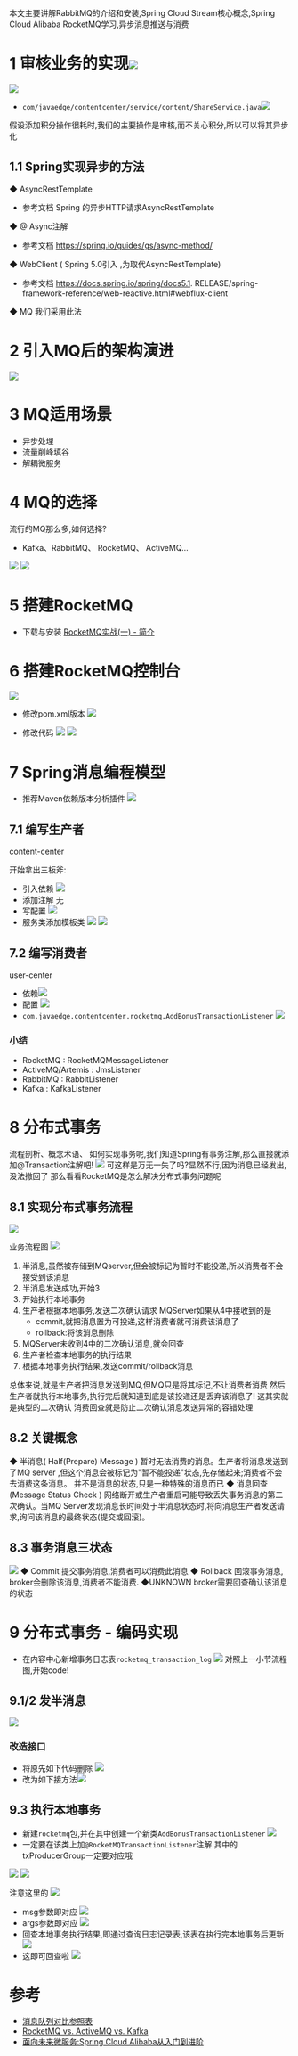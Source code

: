 本文主要讲解RabbitMQ的介绍和安装,Spring Cloud Stream核心概念,Spring Cloud Alibaba RocketMQ学习,异步消息推送与消费

# 1 审核业务的实现![](https://img-blog.csdnimg.cn/20191205233128685.png?x-oss-process=image/watermark,type_ZmFuZ3poZW5naGVpdGk,shadow_10,text_aHR0cHM6Ly9qYXZhZWRnZS5ibG9nLmNzZG4ubmV0,size_1,color_FFFFFF,t_70)
![](https://img-blog.csdnimg.cn/20191205233308197.png?x-oss-process=image/watermark,type_ZmFuZ3poZW5naGVpdGk,shadow_10,text_aHR0cHM6Ly9qYXZhZWRnZS5ibG9nLmNzZG4ubmV0,size_1,color_FFFFFF,t_70)
- `com/javaedge/contentcenter/service/content/ShareService.java`![](https://img-blog.csdnimg.cn/20191205235858942.png?x-oss-process=image/watermark,type_ZmFuZ3poZW5naGVpdGk,shadow_10,text_aHR0cHM6Ly9qYXZhZWRnZS5ibG9nLmNzZG4ubmV0,size_16,color_FFFFFF,t_70)

假设添加积分操作很耗时,我们的主要操作是审核,而不关心积分,所以可以将其异步化

## 1.1 Spring实现异步的方法
◆ AsyncRestTemplate
- 参考文档
Spring 的异步HTTP请求AsyncRestTemplate

◆ @ Async注解
- 参考文档
https://spring.io/guides/gs/async-method/

◆ WebClient ( Spring 5.0引入 ,为取代AsyncRestTemplate)
- 参考文档
https://docs.spring.io/spring/docs5.1. RELEASE/spring-framework-reference/web-reactive.html#webflux-client
 
◆ MQ
我们采用此法
# 2 引入MQ后的架构演进
![](https://img-blog.csdnimg.cn/20191206000146998.png?x-oss-process=image/watermark,type_ZmFuZ3poZW5naGVpdGk,shadow_10,text_aHR0cHM6Ly9qYXZhZWRnZS5ibG9nLmNzZG4ubmV0,size_16,color_FFFFFF,t_70)

# 3 MQ适用场景
- 异步处理
- 流量削峰填谷
- 解耦微服务
# 4 MQ的选择
流行的MQ那么多,如何选择?
- Kafka、RabbitMQ、 RocketMQ、 ActiveMQ...

![](https://img-blog.csdnimg.cn/20191206000646829.png?x-oss-process=image/watermark,type_ZmFuZ3poZW5naGVpdGk,shadow_10,text_aHR0cHM6Ly9qYXZhZWRnZS5ibG9nLmNzZG4ubmV0,size_1,color_FFFFFF,t_70)
![](https://img-blog.csdnimg.cn/20191206000852962.png?x-oss-process=image/watermark,type_ZmFuZ3poZW5naGVpdGk,shadow_10,text_aHR0cHM6Ly9qYXZhZWRnZS5ibG9nLmNzZG4ubmV0,size_1,color_FFFFFF,t_70)
# 5 搭建RocketMQ
- 下载与安装
[RocketMQ实战(一) - 简介](https://blog.csdn.net/qq_33589510/article/details/102721192)
# 6 搭建RocketMQ控制台
![](https://img-blog.csdnimg.cn/20191206005215904.png?x-oss-process=image/watermark,type_ZmFuZ3poZW5naGVpdGk,shadow_10,text_aHR0cHM6Ly9qYXZhZWRnZS5ibG9nLmNzZG4ubmV0,size_1,color_FFFFFF,t_70)

- 修改pom.xml版本
![](https://img-blog.csdnimg.cn/20191206005542761.png)

- 修改代码
![](https://img-blog.csdnimg.cn/20191206010145609.png?x-oss-process=image/watermark,type_ZmFuZ3poZW5naGVpdGk,shadow_10,text_aHR0cHM6Ly9qYXZhZWRnZS5ibG9nLmNzZG4ubmV0,size_1,color_FFFFFF,t_70)
![](https://img-blog.csdnimg.cn/20191206010213484.png?x-oss-process=image/watermark,type_ZmFuZ3poZW5naGVpdGk,shadow_10,text_aHR0cHM6Ly9qYXZhZWRnZS5ibG9nLmNzZG4ubmV0,size_1,color_FFFFFF,t_70)

# 7 Spring消息编程模型
- 推荐Maven依赖版本分析插件
![](https://img-blog.csdnimg.cn/20191206214039934.png?x-oss-process=image/watermark,type_ZmFuZ3poZW5naGVpdGk,shadow_10,text_aHR0cHM6Ly9qYXZhZWRnZS5ibG9nLmNzZG4ubmV0,size_16,color_FFFFFF,t_70)

## 7.1 编写生产者
content-center

开始拿出三板斧:
- 引入依赖
![](https://img-blog.csdnimg.cn/20191206213602204.png?x-oss-process=image/watermark,type_ZmFuZ3poZW5naGVpdGk,shadow_10,text_aHR0cHM6Ly9qYXZhZWRnZS5ibG9nLmNzZG4ubmV0,size_1,color_FFFFFF,t_70)
- 添加注解
无
- 写配置
![](https://img-blog.csdnimg.cn/20191206214458431.png?x-oss-process=image/watermark,type_ZmFuZ3poZW5naGVpdGk,shadow_10,text_aHR0cHM6Ly9qYXZhZWRnZS5ibG9nLmNzZG4ubmV0,size_1,color_FFFFFF,t_70)
- 服务类添加模板类
![](https://img-blog.csdnimg.cn/20191206214640566.png?x-oss-process=image/watermark,type_ZmFuZ3poZW5naGVpdGk,shadow_10,text_aHR0cHM6Ly9qYXZhZWRnZS5ibG9nLmNzZG4ubmV0,size_1,color_FFFFFF,t_70)
![](https://img-blog.csdnimg.cn/20191206222134700.png?x-oss-process=image/watermark,type_ZmFuZ3poZW5naGVpdGk,shadow_10,text_aHR0cHM6Ly9qYXZhZWRnZS5ibG9nLmNzZG4ubmV0,size_1,color_FFFFFF,t_70)

## 7.2 编写消费者
user-center
- 依赖![](https://img-blog.csdnimg.cn/20191207213233707.png?x-oss-process=image/watermark,type_ZmFuZ3poZW5naGVpdGk,shadow_10,text_aHR0cHM6Ly9qYXZhZWRnZS5ibG9nLmNzZG4ubmV0,size_1,color_FFFFFF,t_70)
- 配置
![](https://img-blog.csdnimg.cn/20191207213323344.png)
- `com.javaedge.contentcenter.rocketmq.AddBonusTransactionListener`
![](https://img-blog.csdnimg.cn/20191208135707174.png?x-oss-process=image/watermark,type_ZmFuZ3poZW5naGVpdGk,shadow_10,text_aHR0cHM6Ly9qYXZhZWRnZS5ibG9nLmNzZG4ubmV0,size_1,color_FFFFFF,t_70)

### 小结
- RocketMQ : RocketMQMessageListener
- ActiveMQ/Artemis : JmsListener
- RabbitMQ : RabbitListener
- Kafka : KafkaListener
# 8 分布式事务
流程剖析、概念术语、
如何实现事务呢,我们知道Spring有事务注解,那么直接就添加@Transaction注解吧!
![](https://img-blog.csdnimg.cn/20191208140035308.png?x-oss-process=image/watermark,type_ZmFuZ3poZW5naGVpdGk,shadow_10,text_aHR0cHM6Ly9qYXZhZWRnZS5ibG9nLmNzZG4ubmV0,size_1,color_FFFFFF,t_70)
可这样是万无一失了吗?显然不行,因为消息已经发出,没法撤回了
那么看看RocketMQ是怎么解决分布式事务问题呢
## 8.1 实现分布式事务流程
![](https://img-blog.csdnimg.cn/20191208160157632.png?x-oss-process=image/watermark,type_ZmFuZ3poZW5naGVpdGk,shadow_10,text_aHR0cHM6Ly9qYXZhZWRnZS5ibG9nLmNzZG4ubmV0,size_1,color_FFFFFF,t_70)

业务流程图
![](https://img-blog.csdnimg.cn/20191208160249241.png?x-oss-process=image/watermark,type_ZmFuZ3poZW5naGVpdGk,shadow_10,text_aHR0cHM6Ly9qYXZhZWRnZS5ibG9nLmNzZG4ubmV0,size_1,color_FFFFFF,t_70)
1. 半消息,虽然被存储到MQserver,但会被标记为暂时不能投递,所以消费者不会接受到该消息
2. 半消息发送成功,开始3
3. 开始执行本地事务
4. 生产者根据本地事务,发送二次确认请求
MQServer如果从4中接收到的是
	- commit,就把消息置为可投递,这样消费者就可消费该消息了
	- rollback:将该消息删除
5. MQServer未收到4中的二次确认消息,就会回查
6. 生产者检查本地事务的执行结果
7. 根据本地事务执行结果,发送commit/rollback消息

总体来说,就是生产者把消息发送到MQ,但MQ只是将其标记,不让消费者消费
然后生产者就执行本地事务,执行完后就知道到底是该投递还是丢弃该消息了!
这其实就是典型的二次确认
消费回查就是防止二次确认消息发送异常的容错处理

## 8.2 关键概念
◆ 半消息( Half(Prepare) Message )
暂时无法消费的消息。生产者将消息发送到了MQ server ,但这个消息会被标记为"暂不能投递"状态,先存储起来;消费者不会去消费这条消息。
并不是消息的状态,只是一种特殊的消息而已
◆ 消息回查(Message Status Check )
网络断开或生产者重启可能导致丢失事务消息的第二次确认。当MQ Server发现消息长时间处于半消息状态时,将向消息生产者发送请求,询问该消息的最终状态(提交或回滚)。

## 8.3 事务消息三状态
![](https://img-blog.csdnimg.cn/20191208181542145.png?x-oss-process=image/watermark,type_ZmFuZ3poZW5naGVpdGk,shadow_10,text_aHR0cHM6Ly9qYXZhZWRnZS5ibG9nLmNzZG4ubmV0,size_1,color_FFFFFF,t_70)
◆ Commit
提交事务消息,消费者可以消费此消息
◆ Rollback
回滚事务消息, broker会删除该消息,消费者不能消费.
◆UNKNOWN
broker需要回查确认该消息的状态


# 9 分布式事务 - 编码实现
- 在内容中心新增事务日志表`rocketmq_transaction_log`
![](https://img-blog.csdnimg.cn/20191208163631244.png?x-oss-process=image/watermark,type_ZmFuZ3poZW5naGVpdGk,shadow_10,text_aHR0cHM6Ly9qYXZhZWRnZS5ibG9nLmNzZG4ubmV0,size_1,color_FFFFFF,t_70)
对照上一小节流程图,开始code!
## 9.1/2 发半消息
![](https://img-blog.csdnimg.cn/20191208173431299.png?x-oss-process=image/watermark,type_ZmFuZ3poZW5naGVpdGk,shadow_10,text_aHR0cHM6Ly9qYXZhZWRnZS5ibG9nLmNzZG4ubmV0,size_1,color_FFFFFF,t_70)
### 改造接口 
- 将原先如下代码删除
![](https://img-blog.csdnimg.cn/20191208174829576.png?x-oss-process=image/watermark,type_ZmFuZ3poZW5naGVpdGk,shadow_10,text_aHR0cHM6Ly9qYXZhZWRnZS5ibG9nLmNzZG4ubmV0,size_1,color_FFFFFF,t_70)
- 改为如下接方法![](https://img-blog.csdnimg.cn/20191208174627695.png?x-oss-process=image/watermark,type_ZmFuZ3poZW5naGVpdGk,shadow_10,text_aHR0cHM6Ly9qYXZhZWRnZS5ibG9nLmNzZG4ubmV0,size_1,color_FFFFFF,t_70)
## 9.3 执行本地事务

- 新建`rocketmq`包,并在其中创建一个新类`AddBonusTransactionListener`
![](https://img-blog.csdnimg.cn/20191208181419403.png?x-oss-process=image/watermark,type_ZmFuZ3poZW5naGVpdGk,shadow_10,text_aHR0cHM6Ly9qYXZhZWRnZS5ibG9nLmNzZG4ubmV0,size_16,color_FFFFFF,t_70)
- 一定要在该类上加`@RocketMQTransactionListener`注解
其中的txProducerGroup一定要对应哦

![](https://img-blog.csdnimg.cn/20191208175758488.png)
![](https://img-blog.csdnimg.cn/20191208180050986.png?x-oss-process=image/watermark,type_ZmFuZ3poZW5naGVpdGk,shadow_10,text_aHR0cHM6Ly9qYXZhZWRnZS5ibG9nLmNzZG4ubmV0,size_1,color_FFFFFF,t_70)

注意这里的
![](https://img-blog.csdnimg.cn/20191208180450275.png)
- msg参数即对应
![](https://img-blog.csdnimg.cn/20191208180518349.png?x-oss-process=image/watermark,type_ZmFuZ3poZW5naGVpdGk,shadow_10,text_aHR0cHM6Ly9qYXZhZWRnZS5ibG9nLmNzZG4ubmV0,size_16,color_FFFFFF,t_70)
- args参数即对应
![](https://img-blog.csdnimg.cn/2019120818074067.png)
- 回查本地事务执行结果,即通过查询日志记录表,该表在执行完本地事务后更新
![](https://img-blog.csdnimg.cn/20191208181934885.png?x-oss-process=image/watermark,type_ZmFuZ3poZW5naGVpdGk,shadow_10,text_aHR0cHM6Ly9qYXZhZWRnZS5ibG9nLmNzZG4ubmV0,size_16,color_FFFFFF,t_70)
- 这即可回查啦
![](https://img-blog.csdnimg.cn/20191208182024750.png?x-oss-process=image/watermark,type_ZmFuZ3poZW5naGVpdGk,shadow_10,text_aHR0cHM6Ly9qYXZhZWRnZS5ibG9nLmNzZG4ubmV0,size_1,color_FFFFFF,t_70)

# 参考
- [消息队列对比参照表](https://blog.csdn.net/fxbin123/article/details/90261669)
- [RocketMQ vs. ActiveMQ vs. Kafka](http://rocketmq.apache.org/docs/motivation/)
- [面向未来微服务:Spring Cloud Alibaba从入门到进阶](https://coding.imooc.com/class/358.html?mc_marking=1f1eb391b59b3e4139718a46d8673049&mc_channel=syb10)